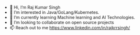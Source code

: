 - 👋 Hi, I’m Raj Kumar Singh
- 👀 I’m interested in Java/GoLang/Kubernetes.
- 🌱 I’m currently learning Machine learning and AI Technologies.
- 💞️ I’m looking to collaborate on open source projects
- 📫 Reach out to me https://www.linkedin.com/in/rajkrrsingh/

<!---
rajkrrsingh/rajkrrsingh is a ✨ special ✨ repository because its `README.md` (this file) appears on your GitHub profile.
You can click the Preview link to take a look at your changes.
--->

